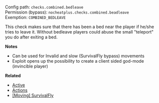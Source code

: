 Config path: `checks.combined.bedleave`  
Permission (bypass): `nocheatplus.checks.combined.beadleave`  
Exemption: `COMBINED_BEDLEAVE`  

This check makes sure that there has been a bed near the player if he/she tries to leave it. Without bedleave players could abuse the small "teleport" you do after exiting a bed.

**Notes**
* Can be used for Invalid and slow (SurvivalFly bypass) movements
* Exploit opens up the possibility to create a client sided god-mode (invincible player)

**Related**
* [Active](Global#Active)
* [Actions](Global#Actions)
* [[Moving] SurvivalFly](%5BMoving%5D-Survivalfly)